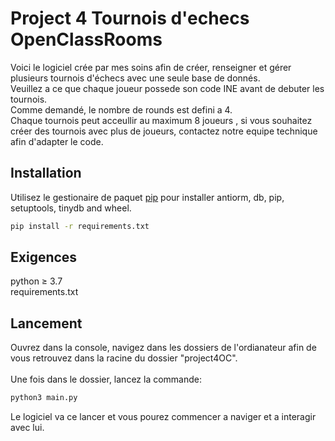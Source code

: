 # Project 4 Tournois d'echecs OpenClassRooms

Voici le logiciel crée par mes soins afin de créer, renseigner et gérer plusieurs tournois d'échecs avec une seule base de donnés.<br />
Veuillez a ce que chaque joueur possede son code INE avant de debuter les tournois.<br />
Comme demandé, le nombre de rounds est defini a 4.<br />
Chaque tournois peut acceullir au maximum 8 joueurs , si vous souhaitez créer des tournois avec plus de joueurs, contactez notre equipe technique afin d'adapter le code.

## Installation

Utilisez le gestionaire de paquet [pip](https://pip.pypa.io/en/stable/) pour installer antiorm,
db, pip, setuptools, tinydb and wheel.

```bash
pip install -r requirements.txt
```

## Exigences

python ≥ 3.7 <br />
requirements.txt

## Lancement

Ouvrez dans la console, navigez dans les dossiers de l'ordianateur afin de vous retrouvez dans la racine du dossier "project4OC".<br />
<br />
Une fois dans le dossier, lancez la commande:

```bash
python3 main.py
```

Le logiciel va ce lancer et vous pourez commencer a naviger et a interagir avec lui.